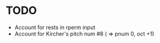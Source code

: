# TODO

- Account for rests in rperm input
- Account for Kircher's pitch num #8 ( => pnum 0, oct +1)
